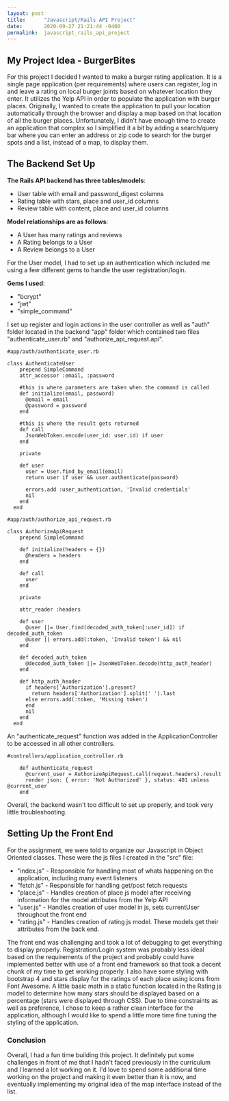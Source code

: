 ```yaml
---
layout: post
title:      "Javascript/Rails API Project"
date:       2020-09-27 21:21:44 -0400
permalink:  javascript_rails_api_project
---
```




## My Project Idea - BurgerBites

For this project I decided I wanted to make a burger rating application. It is a single page application (per requirements) where users can register, log in and leave a rating on local burger joints based on whatever location they enter. It utilizes the Yelp API in order to populate the application with burger places. Originally, I wanted to create the application to pull your location automatically through the browser and display a map based on that location of all the burger places. Unfortunately, I didn't have enough time to create an application that complex so I simplified it a bit by adding a search/query bar where you can enter an address or zip code to search for the burger spots and a list, instead of a map, to display them. 

## The Backend Set Up

**The Rails API backend has three tables/models**:

* User table with email and password_digest columns
* Rating table with stars, place and user_id columns
* Review table with content, place and user_id columns

**Model relationships are as follows**: 

* A User has many ratings and reviews
* A Rating belongs to a User
* A Review belongs to a User

For the User model, I had to set up an authentication which included me using a few different gems to handle the user registration/login. 

**Gems I used**:

* "bcrypt"
* "jwt"
* "simple_command"

I set up register and login actions in the user controller as well as "auth" folder located in the backend "app" folder which contained two files "authenticate_user.rb" and "authorize_api_request.api". 

```
#app/auth/authenticate_user.rb

class AuthenticateUser
    prepend SimpleCommand
    attr_accessor :email, :password
  
    #this is where parameters are taken when the command is called
    def initialize(email, password)
      @email = email
      @password = password
    end
    
    #this is where the result gets returned
    def call
      JsonWebToken.encode(user_id: user.id) if user
    end
  
    private
  
    def user
      user = User.find_by_email(email)
      return user if user && user.authenticate(password)
  
      errors.add :user_authentication, 'Invalid credentials'
      nil
    end
  end
```

```
#app/auth/authorize_api_request.rb

class AuthorizeApiRequest
    prepend SimpleCommand
  
    def initialize(headers = {})
      @headers = headers
    end
  
    def call
      user
    end
  
    private
  
    attr_reader :headers
  
    def user
      @user ||= User.find(decoded_auth_token[:user_id]) if decoded_auth_token
      @user || errors.add(:token, 'Invalid token') && nil
    end
  
    def decoded_auth_token
      @decoded_auth_token ||= JsonWebToken.decode(http_auth_header)
    end
  
    def http_auth_header
      if headers['Authorization'].present?
        return headers['Authorization'].split(' ').last
      else errors.add(:token, 'Missing token')
      end
      nil
    end
  end
```

An "authenticate_request" function was added in the ApplicationController to be accessed in all other controllers. 

```
#controllers/application_controller.rb

    def authenticate_request
      @current_user = AuthorizeApiRequest.call(request.headers).result
      render json: { error: 'Not Authorized' }, status: 401 unless @current_user
    end
```

Overall, the backend wasn't too difficult to set up properly, and took very little troubleshooting. 

## Setting Up the Front End

For the assignment, we were told to organize our Javascript in Object Oriented classes. These were the js files I created in the "src" file: 

* "index.js" - Responsible for handling most of whats happening on the application, including many event listeners
* "fetch.js" - Responsible for handling get/post fetch requests
* "place.js" - Handles creation of place js model after receiving information for the model attributes from the Yelp API
* "user.js" - Handles creation of user model in js, sets currentUser throughout the front end
* "rating.js" - Handles creation of rating js model. These models get their attributes from the back end. 

The front end was challenging and took a lot of debugging to get everything to display properly. Registration/Login system was probably less ideal based on the requirements of the project and probably could have implemented better with use of a front end framework so that took a decent chunk of my time to get working properly. I also have some styling with bootstrap 4 and stars display for the ratings of each place using icons from Font Awesome. A little basic math in a static function located in the Rating js model to determine how many stars should be displayed based on a percentage (stars were displayed through CSS). Due to time constraints as well as preference, I chose to keep a rather clean interface for the application, although I would like to spend a little more time fine tuning the styling of the application.

### Conclusion

Overall, I had a fun time building this project. It definitely put some challenges in front of me that I hadn't faced previously in the curriculum and I learned a lot working on it. I'd love to spend some additional time working on the project and making it even better than it is now, and eventually implementing my original idea of the map interface instead of the list. 






